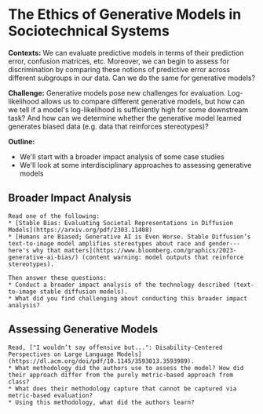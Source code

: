 # The Ethics of Generative Models in Sociotechnical Systems


**Contexts:** We can evaluate predictive models in terms of their prediction error, confusion matrices, etc. Moreover, we can begin to assess for discrimination by comparing these notions of predictive error across different subgroups in our data. Can we do the same for generative models?

**Challenge:** Generative models pose new challenges for evaluation. Log-likelihood allows us to compare different generative models, but how can we tell if a model's log-likelihood is sufficiently high for some downstream task? And how can we determine whether the generative model learned generates biased data (e.g. data that reinforces stereotypes)? 

**Outline:** 
* We'll start with a broader impact analysis of some case studies
* We'll look at some interdisciplinary approaches to assessing generative models



## Broader Impact Analysis

````{admonition} Exercise: Conduct a Broader Impact Analysis
Read one of the following:
* [Stable Bias: Evaluating Societal Representations in Diffusion Models](https://arxiv.org/pdf/2303.11408)
* [Humans are Biased; Generative AI is Even Worse. Stable Diffusion’s text-to-image model amplifies stereotypes about race and gender---here's why that matters](https://www.bloomberg.com/graphics/2023-generative-ai-bias/) (content warning: model outputs that reinforce stereotypes). 

Then answer these questions:
* Conduct a broader impact analysis of the technology described (text-to-image stable diffusion models).
* What did you find challenging about conducting this broader impact analysis?
````


## Assessing Generative Models

````{admonition} Exercise: Qualitative Approaches to Evaluating Generative AI
Read, ["I wouldn’t say offensive but...": Disability-Centered Perspectives on Large Language Models](https://dl.acm.org/doi/pdf/10.1145/3593013.3593989).
* What methodology did the authors use to assess the model? How did their approach differ from the purely metric-based approach from class?
* What does their methodology capture that cannot be captured via metric-based evaluation?
* Using this methodology, what did the authors learn?
````


